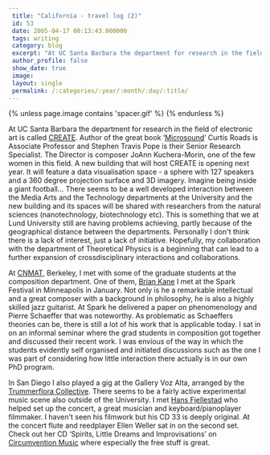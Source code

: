 ```yaml
---
 title: "California - travel log (2)"
 id: 53
 date: 2005-04-17 00:13:43.000000
 tags: writing
 category: blog
 excerpt: "At UC Santa Barbara the department for research in the field of electronic art is called CREATE. Author of the great book &lsquo;Microsound&rsquo; Curtis Roads is Associate Professor and Stephen Travi..."
 author_profile: false
 show_date: true
 image: 
 layout: single
 permalink: /:categories/:year/:month/:day/:title/
---
```

{% unless page.image contains 'spacer.gif' %}
{% endunless %}

At UC Santa Barbara the department for research in the field of electronic art is called <a href="http://www.create.ucsb.edu/create/create.php">CREATE</a>. Author of the great book &lsquo;<a href="http://www.henrikfrisk.com/diary/bibliography.html">Microsound</a>&rsquo; Curtis Roads is Associate Professor and Stephen Travis Pope is their Senior Research Specialist. The Director is composer JoAnn Kuchera-Morin, one of the few  women in this field. A new building that will host CREATE is opening next year. It will feature a data visualisation space - a sphere with 127 speakers and a 360 degree projection surface and 3D imagery. Imagine being inside a giant football... There seems to be a well developed interaction between the Media Arts and the Technology departments at the University and the new building and its spaces will be shared with researchers from the natural sciences (nanotechnology, biotechnology etc). This is something that we at Lund University still are having problems achieving, partly because of the geographical distance between the departments. Personally I don't think there is a lack of interest, just a lack of initiative. Hopefully, my collaboration with the department of Theoretical Physics is a beginning that can lead to a further expansion of crossdisciplinary interactions and collaborations.



At <a href="http://www.cnmat.berkeley.edu/">CNMAT</a>, Berkeley, I met with some of the graduate students at the composition department. One of them, <a href="http://www.browsebriankane.com">Brian Kane</a> I met at the Spark Festival in Minneapolis in January. Not only is he a remarkable intellectual and a great composer with a background in philosophy, he is also a highly skilled jazz guitarist. At Spark he delivered a paper on phenomenology and Pierre Schaeffer that was noteworthy. As problematic as Schaeffers theories can be, there is still a lot of his work that is applicable today. I sat in on an informal seminar where the grad students in composition got together and discussed their recent work. I was envious of the way in which the students evidently self organised and initiated discussions such as the one I was part of considering how little interaction there actually is in our own PhD program.



In San Diego I also played a gig at the Gallery Voz Alta, arranged by the <a href="http://www.trummerflora.com">Trummerflora Collective</a>. There seems to be a fairly active experimental music scene also outside of the University. I met <a href="http://www.hansfjellestad.com/">Hans Fjellestad</a> who helped set up the concert, a great musician and keyboard/pianoplayer filmmaker. I haven't seen his filmwork but  his CD 33 is deeply original. At the concert flute and reedplayer Ellen Weller sat in on the second set. Check out her CD &lsquo;Spirits, Little Dreams and Improvisations&rsquo; on <a href="http://www.circumventionmusic.com">Circumvention Music</a> where especially the free stuff is great.

